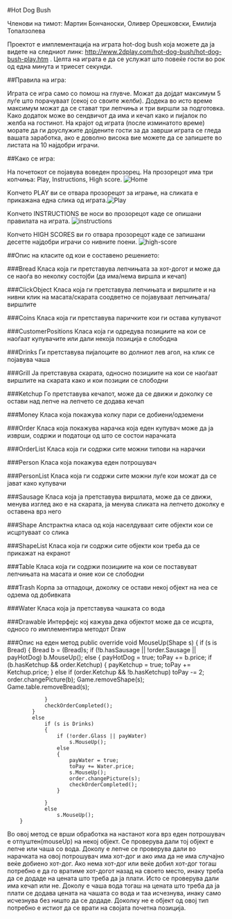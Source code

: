 #Hot Dog Bush

Членови на тимот: Мартин Бончаноски, Оливер Орешковски, Емилија Топалзолева 

Проектот е имплементација на играта hot-dog bush која можете да ја видете на следниот линк: http://www.2dplay.com/hot-dog-bush/hot-dog-bush-play.htm . Целта на играта е да се услужат што повеќе гости во рок од една минута и триесет секунди.

##Правила на игра:

Играта се игра само со помош на глувче. 
Можат да дојдат максимум 5 луѓе што порачуваат (секој со своите желби). Додека во исто време максимум можат да се стават три лепчиња и три виршли за подготовка. Како додаток може во сендвичот да има и кечап како и пијалок по желба на гостинот. На крајот од играта (после изминатото време) морате да ги доуслужите дојдените гости за да заврши играта се гледа вашата заработка, ако е доволно висока вие можете да се запишете во листата на 10 најдобри играчи.

##Како се игра:

На почетокот се појавува воведен прозорец. На прозорецот има три копчиња: Play, Instructions, High score. ![Home](http://i.imgur.com/SBDAbCg.jpg)

Kопчето PLAY ви се отвара прозорецот за играње, на сликата е прикажана една слика од играта.![Play](http://i.imgur.com/lwUapaB.jpg)

Kопчето INSTRUCTIONS ве носи во прозорецот каде се опишани правилата на играта. ![instructions](http://i.imgur.com/43xyUIL.jpg)

Копчето HIGH SCORES ви го отвара прозорецот каде се запишани десетте најдобри играчи со нивните поени. ![high-score](http://i.imgur.com/qou9FHp.jpg)

##Опис на класите од кои е составено решението:

###Bread
Класа која ги претставува лепчињата за хот-догот и може да се наоѓа во неколку состојби (да има/нема виршла и кечап)

###ClickObject
Класа која ги претставува лепчињата и виршлите и на нивни клик на масата/скарата соодветно се појавуваат лепчињата/виршлите

###Coins
Класа која ги претставува паричките кои ги остава купувачот

###CustomerPositions
Класа која ги одредува позициите на кои се наоѓаат купувачите или дали некоја позиција е слободна

###Drinks
Ги претставува пијалоците во долниот лев агол, на клик се појавува чаша

###Grill
Ја претставува скарата, односно позициите на кои се наоѓаат виршлите на скарата како и кои позиции се слободни

###Ketchup
Го претставува кечапот, може да се движи и доколку се остави над лепче на лепчето се додава кечап

###Money
Класа која покажува колку пари се добиени/одземени

###Order
Класа која покажува нарачка која еден купувач може да ја изврши, содржи и податоци од што се состои нарачката

###ОrderList
Класа која ги содржи сите можни типови на нарачки

###Person
Класа која покажува еден потрошувач

###PersonList
Класа која ги содржи сите можни луѓе кои можат да се јават како купувачи

###Sausage
Класа која ја претставува виршлата, може да се движи, менува изглед ако е на скарата, ја менува сликата на лепчето доколку е оставена врз него

###Shape
Апстрактна класа од која населдуваат сите објекти кои се исцртуваат со слика 

###ShapeList
Класа која ги содржи сите објекти кои треба да се прикажат на екранот

###Table
Класа која ги содржи позициите на кои се поставуват лепчињата на масата и оние кои се слободни

###Trash
Корпа за отпадоци, доколку се остави некој објект на неа се одзема од добивката

###Water
Класа која ја претставува чашката со вода


###Drawable
Интерфејс кој кажува дека објектот може да се исцрта, односо го имплементира методот Draw


###Опис на еден метод
public override void MouseUp(Shape s)
        {
            if (s is Bread)
            {
                Bread b = (Bread)s;
                if (!b.hasSausage || !order.Sausage || payHotDog)
                    b.MouseUp();
                else
                {
                    payHotDog = true;
                    toPay += b.price;
                    if (b.hasKetchup && order.Ketchup)
                    {
                        payKetchup = true;
                        toPay += Ketchup.price;
                    }
                    else if (order.Ketchup && !b.hasKetchup)
                        toPay -= 2;
                    order.changePicture(b);
                    Game.removeShape(s);
                    Game.table.removeBread(s);

                }
                checkOrderCompleted();
            }
            else
                if (s is Drinks)
                {
                    if (!order.Glass || payWater)
                        s.MouseUp();
                    else
                    {
                        payWater = true;
                        toPay += Water.price;
                        s.MouseUp();
                        order.changePicture(s);
                        checkOrderCompleted();
                    }

                }
                else
                    s.MouseUp();
        }
		
Во овој метод се врши обработка на настанот кога врз еден потрошувач е отпуштен(mouseUp) на некој објект. Се проверува дали тој објект е лепче или чаша со вода.
Доколу е лепче се проверува дали во нарачката на овој потрошувач има хот-дог и ако има да не има случајно веќе добиено хот-дог. Ако нема хот-дог или веќе добил хот-дог тогаш потребно е да го вратиме хот-догот назад на своето место, инаку треба да се додаде на цената што треба да ја плати. Исто се проверува дали има кечап или не.
Доколу е чаша вода тогаш на цената што треба да ја плати се додава цената на чашата со вода и таа исчезнува, инаку само исчезнува без ништо да се додаде.
Доколку не е објект од овој тип потребно е истиот да се врати на својата почетна позиција.
